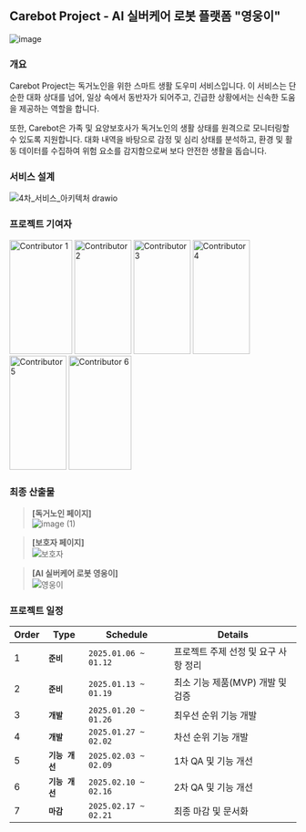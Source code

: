 ## Carebot Project - AI 실버케어 로봇 플랫폼 "영웅이"
![image](https://github.com/user-attachments/assets/05f1fb4a-0bfc-4571-936a-fd9d0d9b80e2)

### 개요

Carebot Project는 독거노인을 위한 스마트 생활 도우미 서비스입니다. 이 서비스는 단순한 대화 상대를 넘어, 일상 속에서 동반자가 되어주고, 긴급한 상황에서는 신속한 도움을 제공하는 역할을 합니다.

또한, Carebot은 가족 및 요양보호사가 독거노인의 생활 상태를 원격으로 모니터링할 수 있도록 지원합니다. 대화 내역을 바탕으로 감정 및 심리 상태를 분석하고, 환경 및 활동 데이터를 수집하여 위험 요소를 감지함으로써 보다 안전한 생활을 돕습니다.

### 서비스 설계

![4차_서비스_아키텍처 drawio](https://github.com/user-attachments/assets/6ec914a6-91e3-49ae-8fac-563dcd21ff5e)

### 프로젝트 기여자

<a href="https://github.com/ehgud937"><img src="https://github.com/user-attachments/assets/b0da6784-5d88-496a-b1fe-5a630ba0b1c0" width="110" height="200" alt="Contributor 1"/></a>
<a href="https://github.com/knowgyu"><img src="https://github.com/user-attachments/assets/9075832d-85f8-414a-af61-020bf08c6000" width="100" height="200" alt="Contributor 2"/></a>
<a href="https://github.com/itdice"><img src="https://github.com/user-attachments/assets/32d2acb7-9dd9-408a-920f-c1f69495cae3" width="100" height="200" alt="Contributor 3"/></a>
<a href="https://github.com/umdoyuun"><img src="https://github.com/user-attachments/assets/b1a63c82-2c23-4b9d-891a-e12ff0bc8a8f" width="100" height="200" alt="Contributor 4"/></a>
<a href="https://github.com/SJLee-0525"><img src="https://github.com/user-attachments/assets/29d17d5c-850d-4f89-8018-a71a5c5f8184" width="100" height="200" alt="Contributor 5"/></a>
<a href="https://github.com/Seohui-Hyung"><img src="https://github.com/user-attachments/assets/9132aea9-04ac-46f9-8d4a-a67e3f7285db" width="110" height="200" alt="Contributor 6"/></a>

### 최종 산출물

> **[독거노인 페이지]** <br/>
![image (1)](https://github.com/user-attachments/assets/c63e864b-19a4-4f92-8ca0-c57d1d932d86)

> **[보호자 페이지]** <br/>
![보호자](https://github.com/user-attachments/assets/85f4f065-f2c8-4738-a3c4-bd5b0af167f8)

> **[AI 실버케어 로봇 영웅이]** <br/>
![영웅이](https://github.com/user-attachments/assets/5da7a2fe-d1fc-4351-9ed1-e99d2366e536)

### 프로젝트 일정

| Order | Type | Schedule | Details |
| --- | --- | --- | --- |
| 1 | **`준비`** | `2025.01.06 ~ 01.12` | 프로젝트 주제 선정 및 요구 사항 정리 |
| 2 | **`준비`** | `2025.01.13 ~ 01.19` | 최소 기능 제품(MVP) 개발 및 검증 |
| 3 | **`개발`** | `2025.01.20 ~ 01.26` | 최우선 순위 기능 개발 |
| 4 | **`개발`** | `2025.01.27 ~ 02.02` | 차선 순위 기능 개발 |
| 5 | **`기능 개선`** | `2025.02.03 ~ 02.09` | 1차 QA 및 기능 개선 |
| 6 | **`기능 개선`** | `2025.02.10 ~ 02.16` | 2차 QA 및 기능 개선 |
| 7 | **`마감`** | `2025.02.17 ~ 02.21` | 최종 마감 및 문서화 |
